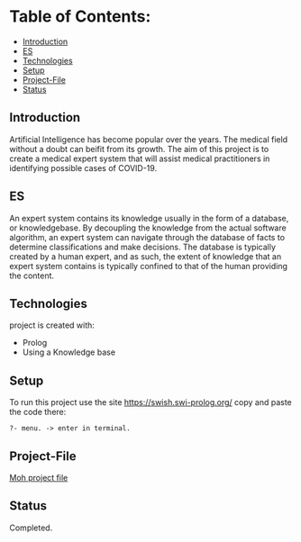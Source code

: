 # Table of Contents:
* [Introduction](#Introduction)
* [ES](#ES)
* [Technologies](#Technologies)
* [Setup](#Setup)
* [Project-File](#Project-File)
* [Status](#Status)

## Introduction 
Artificial Intelligence has become popular over the years. The medical field without a doubt can beifit from its growth.
The aim of this project is to create a medical expert system that will assist medical practitioners in identifying possible 
cases of COVID-19.

## ES
An expert system contains its knowledge usually in the form of a database, or knowledgebase. 
By decoupling the knowledge from the actual software algorithm, an expert system can navigate through the database of facts to determine classifications and make decisions. 
The database is typically created by a human expert, and as such, the extent of knowledge that an expert system contains is typically confined to that
of the human providing the content.

## Technologies
project is created with:
* Prolog
* Using a Knowledge base

## Setup
To run this project use the site https://swish.swi-prolog.org/ copy and paste the code there: 
```
?- menu. -> enter in terminal.
```

## Project-File
[Moh project file]()


## Status
Completed.
